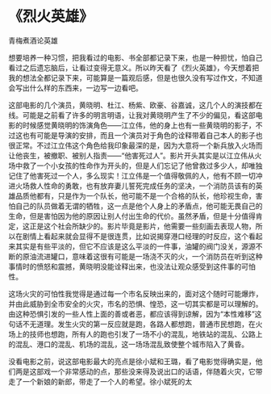 # 《烈火英雄》

青梅煮酒论英雄

想要培养一种习惯，把我看过的电影、书全部都记录下来，也是一种担忧，怕自己看过之后遗忘脑后，让看过变得无意义。所以昨天看了《烈火英雄》，今天想着把我的想法全都记录下来，可能算是一篇观后感，但是也很久没有写过作文，不知道会写出什么样的东西来，一边写一边看吧。

这部电影的几个演员，黄晓明、杜江、杨紫、欧豪、谷嘉诚，这几个人的演技都在线。可能是之前看了许多的明言明语，让我对黄晓明产生了不少的偏见，看这部电影的时候感觉黄晓明的饰演角色——江立伟，他的身上也有一些黄晓明的影子，不过这也有可能是导演的安排，而且一个演员对于角色的诠释带着自己本人的影子也很正常。不过江立伟这个角色给我印象最深的是，因为大意将一个新兵放入火场而让他丧生，被撤职、被别人指责——“他害死过人”。影片开头其实是以江立伟从火场中救了一个小女孩的性命作为开头的，但是人们忘记了他曾救过多少人，却唯独记住了他害死过一个人，多么现实！江立伟是一个值得敬佩的人，他有不顾一切冲进火场救人性命的勇敢，也有放弃妻儿誓死完成任务的坚决，一个消防员该有的英雄品质他都有，只是作为一个队长，他可能不是一个合格的队长，他珍视生命，害怕自己的队员做着无谓的牺牲，这一点是他个人身上的矛盾点，他可能无畏自己的生命，但是害怕因为他的原因让别人付出生命的代价。虽然矛盾，但是十分值得肯定，这正是这个社会所缺少的。影片毕竟是影片，他需要一些刻画去表现人物，所以在剧情上看起来就会显得不是很连贯，比如说揭穿港口经理的时反应，这个看起来其实是有些平淡的，但它不应该是这么平淡的一件事，油罐的阀门没关，源源不断的原油流进罐口，意味着这很有可能是一场浇不灭的火，一个消防员在听到这种事情时的愤怒和震撼，黄晓明没能诠释出来，也没法让观众感受到这件事的可怕性。

这场火灾的可怕性我觉得是通过每一个市名反映出来的，面对这个随时可能爆炸，并由此威胁到全市安全的火灾，市名的恐惧、惶恐，这一切其实都是可以理解的。由这种恐惧引发的一些人性上面的善或者恶，都应该得到谅解，因为“本性难移”这句话不无道理。发生火灾的第一反应就是跑，各路人都想跑，普通市民想跑，在火场上的技师也想跑，所有人的跑也引发了一场不小的混乱，地铁站的混乱、公路上的混乱、港口的混乱、机场的混乱，这一场场混乱致使整个城市陷入了黄昏。

没看电影之前，说这部电影最大的亮点是徐小斌和王璐，看了电影觉得确实是，他们两是这部戏一个非常感动的点，那些没来得及说出口的话语，伴随着火灾，它带走了一个新娘的新郎，带走了一个人的希望。徐小斌死的太
